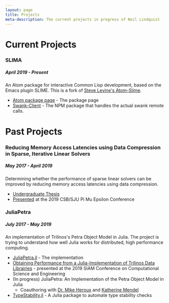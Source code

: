 ```yaml
---
layout: page
title: Projects
meta-description: The current projects in progress of Neil Lindquist
---
```


# Current Projects

### SLIMA
##### April 2019 - Present
An Atom package for interactive Common Lisp development, based on the Emacs plugin SLIME.
This is a fork of [Steve Levine's Atom-Slime](https://github.com/sjlevine/atom-slime).

* [Atom package page](https://atom.io/packages/slima) - The package page
* [Swank-Client](https://www.npmjs.com/package/swank-client) - The NPM package that handles the actual swank remote calls.

# Past Projects

### Reducing Memory Access Latencies using Data Compression in Sparse, Iterative Linear Solvers
##### May 2017 - April 2019
Determining whether the performance of sparse linear solvers can be improved by reducing memory access latencies using data compression.
* [Undergraduate Thesis](https://github.com/neil-lindquist/Undergrad-Thesis/blob/master/thesis.pdf)
* [Presented](/files/2019-04-12-PMEslides.pdf) at the 2019 CSB/SJU Pi Mu Epsilon Conference

### JuliaPetra
##### July 2017 - May 2019
An implementation of Trilinos's Petra Object Model in Julia.
The project is trying to understand how well Julia works for distributed, high performance computing.

* [JuliaPetra.jl](https://github.com/collegeville/JuliaPetra.jl) - The implementation
* [Obtaining Performance from a Julia-Implementation of Trilinos Data Librairies](https://www.pathlms.com/siam/courses/10878/sections/14368/video_presentations/127457) - presented at the 2019 SIAM Conference on Computational Science and Engineering
* (In progress) JuliaPetra: An Implementation of the Petra Object Model in Julia
  * Coauthoring with [Dr. Mike Heroux](https://maherou.github.io/) and [Katherine Mendel](https://github.com/katmendy)
* [TypeStability.jl](https://github.com/collegeville/typestability.jl) - A Julia package to automate type stability checks
